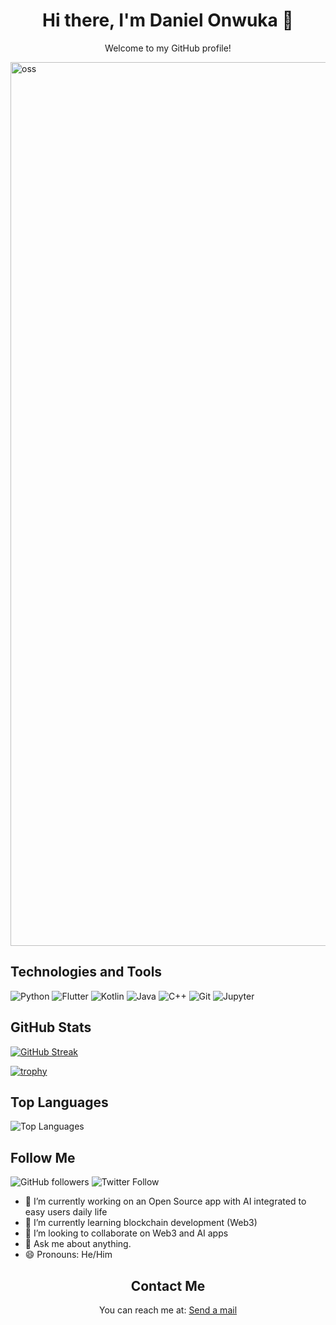 <div align="center">
  <h1>Hi there, I'm Daniel Onwuka 👋</h1>
  <p>Welcome to my GitHub profile!</p>
</div>
<img width="1414" alt="oss" src="https://github.com/user-attachments/assets/710d41a1-b7f1-4972-b0d0-6155cff9672f">

## Technologies and Tools
![Python](https://img.shields.io/badge/-Python-333333?style=flat&logo=python)
![Flutter](https://img.shields.io/badge/-Flutter-333333?style=flat&logo=flutter)
![Kotlin](https://img.shields.io/badge/-Kotlin-333333?style=flat&logo=kotlin)
![Java](https://img.shields.io/badge/-Java-333333?style=flat&logo=oracle)
![C++](https://img.shields.io/badge/-C++-333333?style=flat&logo=c%2B%2B)
![Git](https://img.shields.io/badge/-Git-333333?style=flat&logo=git)
![Jupyter](https://img.shields.io/badge/-Jupyter-333333?style=flat&logo=jupyter)


## GitHub Stats

[![GitHub Streak](https://streak-stats.demolab.com/?user=OnwukaDaniel&theme=radical)](https://git.io/streak-stats)

[![trophy](https://github-profile-trophy.vercel.app/?username=OnwukaDaniel&theme=radical)](https://github.com/ryo-ma/github-profile-trophy)

## Top Languages
![Top Languages](https://github-readme-stats.vercel.app/api/top-langs/?username=onwukadaniel&layout=compact&theme=radical)

## Follow Me
![GitHub followers](https://img.shields.io/github/followers/onwukadaniel?label=Follow&style=social)
![Twitter Follow](https://img.shields.io/twitter/follow/io__daniel?style=social)

- 🔭 I’m currently working on an Open Source app with AI integrated to easy users daily life 
- 🌱 I’m currently learning blockchain development (Web3)
- 👯 I’m looking to collaborate on Web3 and AI apps
- 💬 Ask me about anything.
- 😄 Pronouns: He/Him

<div align="center">
  <h2>Contact Me</h2>
  <p>You can reach me at: <a href="mailto:contactiondaniel@gmail.com">Send a mail</a></p>
</div>
